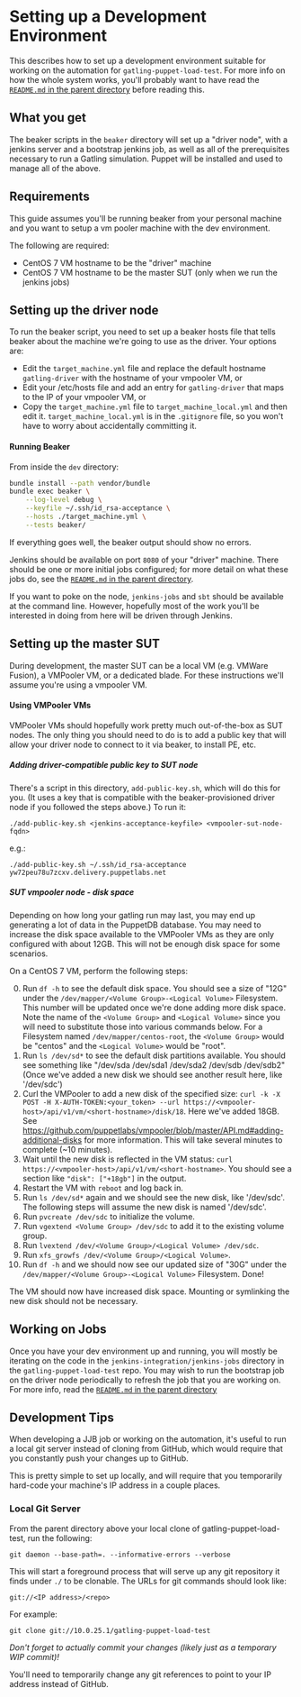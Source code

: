 # Setting up a Development Environment

This describes how to set up a development environment suitable for working on
the automation for `gatling-puppet-load-test`.  For more info on how the whole
system works, you'll probably want to have read the
[`README.md` in the parent directory](../README.md)
before reading this.

## What you get

The beaker scripts in the `beaker` directory will set up a "driver node", with a
jenkins server and a bootstrap jenkins job, as well as all of the prerequisites
necessary to run a Gatling simulation.  Puppet will be installed and used to manage
all of the above.

## Requirements
This guide assumes you'll be running beaker from your personal machine and you
want to setup a vm pooler machine with the dev environment.

The following are required:
* CentOS 7 VM hostname to be the "driver" machine
* CentOS 7 VM hostname to be the master SUT (only when we run the jenkins jobs)

## Setting up the driver node

To run the beaker script, you need to set up a beaker hosts file that tells beaker
about the machine we're going to use as the driver.  Your options are:

* Edit the `target_machine.yml` file and replace the default hostname `gatling-driver`
  with the hostname of your vmpooler VM, or
* Edit your /etc/hosts file and add an entry for `gatling-driver` that maps to
  the IP of your vmpooler VM, or
* Copy the `target_machine.yml` file to `target_machine_local.yml` and then edit
  it.  `target_machine_local.yml` is in the `.gitignore` file, so you won't have
  to worry about accidentally committing it.

#### Running Beaker

From inside the `dev` directory:
```bash
bundle install --path vendor/bundle
bundle exec beaker \
	--log-level debug \
	--keyfile ~/.ssh/id_rsa-acceptance \
	--hosts ./target_machine.yml \
	--tests beaker/
```

If everything goes well, the beaker output should show no errors.

Jenkins should be available on port `8080` of your "driver" machine.  There should
be one or more initial jobs configured; for more detail on what these jobs do,
see the [`README.md` in the parent directory](../README.md).

If you want to poke on the node,  `jenkins-jobs` and `sbt` should be
available at the command line.  However, hopefully most of the work you'll
be interested in doing from here will be driven through Jenkins.

## Setting up the master SUT

During development, the master SUT can be a local VM (e.g. VMWare Fusion), a
VMPooler VM, or a dedicated blade.  For these instructions we'll assume you're
using a vmpooler VM.

#### Using VMPooler VMs

VMPooler VMs should hopefully work pretty much out-of-the-box as SUT nodes.  The
only thing you should need to do is to add a public key that will allow your
driver node to connect to it via beaker, to install PE, etc.

##### Adding driver-compatible public key to SUT node

There's a script in this directory, `add-public-key.sh`, which will do this for you.
(It uses a key that is compatible with the beaker-provisioned driver node if you
followed the steps above.)  To run it:

    ./add-public-key.sh <jenkins-acceptance-keyfile> <vmpooler-sut-node-fqdn>

e.g.:

    ./add-public-key.sh ~/.ssh/id_rsa-acceptance  yw72peu78u7zcxv.delivery.puppetlabs.net

##### SUT vmpooler node - disk space

Depending on how long your gatling run may last, you may end up generating a lot
of data in the PuppetDB database.  You may need to increase the disk space available
to the VMPooler VMs as they are only configured with about 12GB. This will not be
enough disk space for some scenarios.

On a CentOS 7 VM, perform the following steps:

0.  Run `df -h` to see the default disk space. You should see a size of "12G"
    under the `/dev/mapper/<Volume Group>-<Logical Volume>` Filesystem.  This
    number will be updated once we're done adding more disk space.  Note the
    name of the `<Volume Group>` and `<Logical Volume>` since you will need to
    substitute those into various commands below.  For a Filesystem named
    `/dev/mapper/centos-root`, the `<Volume Group>` would be "centos" and the
    `<Logical Volume>` would be "root".
1.  Run `ls /dev/sd*` to see the default disk partitions available.
    You should see something like "/dev/sda /dev/sda1 /dev/sda2 /dev/sdb /dev/sdb2"
    (Once we've added a new disk we should see another result here, like '/dev/sdc')
2.  Curl the VMPooler to add a new disk of the specified size:
    `curl -k -X POST -H X-AUTH-TOKEN:<your_token> --url https://<vmpooler-host>/api/v1/vm/<short-hostname>/disk/18`.
    Here we've added 18GB. See
    https://github.com/puppetlabs/vmpooler/blob/master/API.md#adding-additional-disks
    for more information. This will take several minutes to complete (~10
    minutes).
3.  Wait until the new disk is reflected in the VM status:
    `curl https://<vmpooler-host>/api/v1/vm/<short-hostname>`.
    You should see a section like `"disk": ["+18gb"]` in the output.
4.  Restart the VM with `reboot` and log back in.
5.  Run `ls /dev/sd*` again and we should see the new disk, like '/dev/sdc'.
    The following steps will assume the new disk is named '/dev/sdc'.
6.  Run `pvcreate /dev/sdc` to initialize the volume.
7.  Run `vgextend <Volume Group> /dev/sdc` to add it to the existing volume group.
8.  Run `lvextend /dev/<Volume Group>/<Logical Volume> /dev/sdc`.
9.  Run `xfs_growfs /dev/<Volume Group>/<Logical Volume>`.
10. Run `df -h` and we should now see our updated size of "30G" under the
    `/dev/mapper/<Volume Group>-<Logical Volume>` Filesystem. Done!

The VM should now have increased disk space. Mounting or symlinking the new disk
should not be necessary.

## Working on Jobs

Once you have your dev environment up and running, you will mostly be iterating
on the code in the `jenkins-integration/jenkins-jobs` directory in the
`gatling-puppet-load-test` repo.  You may wish to run the bootstrap job on the
driver node periodically to refresh the job that you are working on.  For more
info, read the [`README.md` in the parent directory](../README.md)

## Development Tips

When developing a JJB job or working on the automation, it's useful to run a
local git server instead of cloning from GitHub, which would require that you
constantly push your changes up to GitHub.

This is pretty simple to set up locally, and will require that you temporarily
hard-code your machine's IP address in a couple places.

### Local Git Server

From the parent directory above your local clone of gatling-puppet-load-test,
run the following:

    git daemon --base-path=. --informative-errors --verbose

This will start a foreground process that will serve up any git repository it
finds under `./` to be clonable. The URLs for git commands should look like:

    git://<IP address>/<repo>

For example:

    git clone git://10.0.25.1/gatling-puppet-load-test

*Don't forget to actually commit your changes (likely just as a temporary WIP
commit)!*

You'll need to temporarily change any git references to point to your IP address
instead of GitHub.

